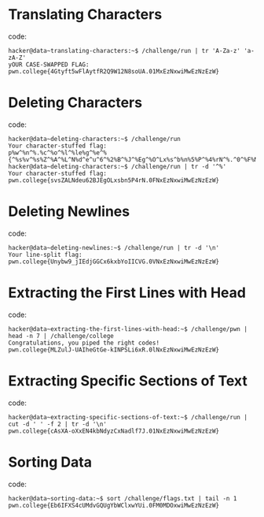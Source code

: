  # Translating Characters
code:
```
hacker@data~translating-characters:~$ /challenge/run | tr 'A-Za-z' 'a-zA-Z'
yOUR CASE-SWAPPED FLAG:
pwn.college{4Gtyft5wFlAytfR2Q9W12N8soUA.01MxEzNxwiMwEzNzEzW}
```


# Deleting Characters
code:
```
hacker@data~deleting-characters:~$ /challenge/run
Your character-stuffed flag:
p%w^%n^%.%c^%o^%l^%le%g^%e^%{^%s%v^%s%Z^%A^%L^N%d^e^u^6^%2%B^%J^%Eg^%O^Lx%s^b%n%5%P^%4%rN^%.^0^%F%Nx^E^%z^%N%x^%wi^M^%w^E%z^N^%z^%Ez^%W%}^%%
hacker@data~deleting-characters:~$ /challenge/run | tr -d '^%'
Your character-stuffed flag:
pwn.college{svsZALNdeu62BJEgOLxsbn5P4rN.0FNxEzNxwiMwEzNzEzW}
```


# Deleting Newlines
code:
```
hacker@data~deleting-newlines:~$ /challenge/run | tr -d '\n'
Your line-split flag: pwn.college{Unybw9_jIEdjGGCx6kxbYoIICVG.0VNxEzNxwiMwEzNzEzW}
```


# Extracting the First Lines with Head
code:
```
hacker@data~extracting-the-first-lines-with-head:~$ /challenge/pwn | head -n 7 | /challenge/college
Congratulations, you piped the right codes!
pwn.college{MLZulJ-UAIheGtGe-kINPSLi6xR.0lNxEzNxwiMwEzNzEzW}
```


# Extracting Specific Sections of Text
code:
```
hacker@data~extracting-specific-sections-of-text:~$ /challenge/run | cut -d ' ' -f 2 | tr -d '\n'
pwn.college{cAsXA-oXxEN4kbNdyzCxNadlf7J.01NxEzNxwiMwEzNzEzW}
```


# Sorting Data
code:
```
hacker@data~sorting-data:~$ sort /challenge/flags.txt | tail -n 1
pwn.college{Eb6IFXS4cUMdvGQUgYbWClxwYUi.0FM0MDOxwiMwEzNzEzW}
```
